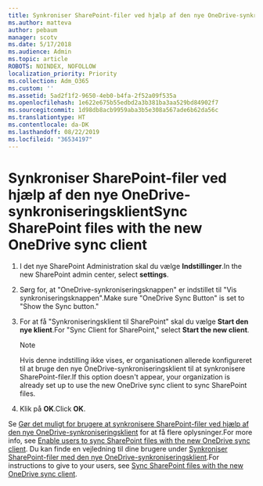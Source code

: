 ```yaml
---
title: Synkroniser SharePoint-filer ved hjælp af den nye OneDrive-synkroniseringsklient
ms.author: matteva
author: pebaum
manager: scotv
ms.date: 5/17/2018
ms.audience: Admin
ms.topic: article
ROBOTS: NOINDEX, NOFOLLOW
localization_priority: Priority
ms.collection: Adm_O365
ms.custom: ''
ms.assetid: 5ad2f1f2-9650-4eb0-b4fa-2f52a09f535a
ms.openlocfilehash: 1e622e675b55edbd2a3b381ba3aa529bd84902f7
ms.sourcegitcommit: 1d98db8acb9959aba3b5e308a567ade6b62da56c
ms.translationtype: HT
ms.contentlocale: da-DK
ms.lasthandoff: 08/22/2019
ms.locfileid: "36534197"
---
```

# <a name="sync-sharepoint-files-with-the-new-onedrive-sync-client"></a><span data-ttu-id="705a0-102">Synkroniser SharePoint-filer ved hjælp af den nye OneDrive-synkroniseringsklient</span><span class="sxs-lookup"><span data-stu-id="705a0-102">Sync SharePoint files with the new OneDrive sync client</span></span>

1. <span data-ttu-id="705a0-103">I det nye SharePoint Administration skal du vælge **Indstillinger**.</span><span class="sxs-lookup"><span data-stu-id="705a0-103">In the new SharePoint admin center, select **settings**.</span></span>
    
2. <span data-ttu-id="705a0-104">Sørg for, at "OneDrive-synkroniseringsknappen" er indstillet til "Vis synkroniseringsknappen".</span><span class="sxs-lookup"><span data-stu-id="705a0-104">Make sure "OneDrive Sync Button" is set to "Show the Sync button."</span></span>
    
3. <span data-ttu-id="705a0-105">For at få "Synkroniseringsklient til SharePoint" skal du vælge **Start den nye klient**.</span><span class="sxs-lookup"><span data-stu-id="705a0-105">For "Sync Client for SharePoint," select **Start the new client**.</span></span>
    
    > [!NOTE]
    > <span data-ttu-id="705a0-106">Hvis denne indstilling ikke vises, er organisationen allerede konfigureret til at bruge den nye OneDrive-synkroniseringsklient til at synkronisere SharePoint-filer.</span><span class="sxs-lookup"><span data-stu-id="705a0-106">If this option doesn't appear, your organization is already set up to use the new OneDrive sync client to sync SharePoint files.</span></span> 
  
4. <span data-ttu-id="705a0-107">Klik på **OK**.</span><span class="sxs-lookup"><span data-stu-id="705a0-107">Click **OK**.</span></span>
    
<span data-ttu-id="705a0-108">Se [Gør det muligt for brugere at synkronisere SharePoint-filer ved hjælp af den nye OneDrive-synkroniseringsklient](https://go.microsoft.com/fwlink/?linkid=866433) for at få flere oplysninger.</span><span class="sxs-lookup"><span data-stu-id="705a0-108">For more info, see [Enable users to sync SharePoint files with the new OneDrive sync client](https://go.microsoft.com/fwlink/?linkid=866433).</span></span> <span data-ttu-id="705a0-109">Du kan finde en vejledning til dine brugere under [Synkroniser SharePoint-filer med den nye OneDrive-synkroniseringsklient](https://go.microsoft.com/fwlink/?linkid=866427).</span><span class="sxs-lookup"><span data-stu-id="705a0-109">For instructions to give to your users, see [Sync SharePoint files with the new OneDrive sync client](https://go.microsoft.com/fwlink/?linkid=866427).</span></span>
  

